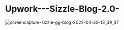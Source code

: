 # Upwork---Sizzle-Blog-2.0-
![screencapture-sizzle-gg-blog-2022-04-30-13_39_47](https://user-images.githubusercontent.com/50805604/166164483-910337ce-1fab-4778-8aae-ba95bc6a9a1e.png)
